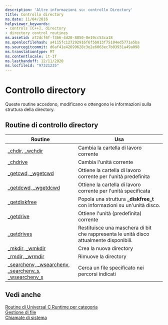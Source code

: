 ```yaml
---
description: 'Altre informazioni su: controllo Directory'
title: Controllo directory
ms.date: 11/04/2016
helpviewer_keywords:
- controls [C++], directory
- directory control routines
ms.assetid: a72dcf6f-f366-4d20-8850-0e19cc53ca18
ms.openlocfilehash: a4115fc127292916f6f5b013f75104ed5771e5ba
ms.sourcegitcommit: d6af41e42699628c3e2e6063ec7b03931a49a098
ms.translationtype: MT
ms.contentlocale: it-IT
ms.lasthandoff: 12/11/2020
ms.locfileid: "97321235"
---
```

# <a name="directory-control"></a>Controllo directory

Queste routine accedono, modificano e ottengono le informazioni sulla struttura della directory.

## <a name="directory-control-routines"></a>Routine di controllo directory

|Routine|Usa|
|-------------|---------|
|[_chdir, _wchdir](../c-runtime-library/reference/chdir-wchdir.md)|Cambia la cartella di lavoro corrente|
|[_chdrive](../c-runtime-library/reference/chdrive.md)|Cambia l'unità corrente|
|[_getcwd, _wgetcwd](../c-runtime-library/reference/getcwd-wgetcwd.md)|Ottiene la cartella di lavoro corrente per l'unità predefinita|
|[_getdcwd, _wgetdcwd](../c-runtime-library/reference/getdcwd-wgetdcwd.md)|Ottiene la cartella di lavoro corrente per l'unità specificata|
|[_getdiskfree](../c-runtime-library/reference/getdiskfree.md)|Popola una struttura **_diskfree_t** con informazioni su un'unità disco.|
|[_getdrive](../c-runtime-library/reference/getdrive.md)|Ottiene l'unità (predefinita) corrente|
|[_getdrives](../c-runtime-library/reference/getdrives.md)|Restituisce una maschera di bit che rappresenta le unità disco attualmente disponibili.|
|[_mkdir, _wmkdir](../c-runtime-library/reference/mkdir-wmkdir.md)|Crea la nuova directory|
|[_rmdir, _wrmdir](../c-runtime-library/reference/rmdir-wrmdir.md)|Rimuove la directory|
|[_searchenv, _wsearchenv](../c-runtime-library/reference/searchenv-wsearchenv.md), [_searchenv_s, _wsearchenv_s](../c-runtime-library/reference/searchenv-s-wsearchenv-s.md)|Cerca un file specificato nei percorsi indicati|

## <a name="see-also"></a>Vedi anche

[Routine di Universal C Runtime per categoria](../c-runtime-library/run-time-routines-by-category.md)<br/>
[Gestione di file](../c-runtime-library/file-handling.md)<br/>
[Chiamate di sistema](../c-runtime-library/system-calls.md)<br/>
